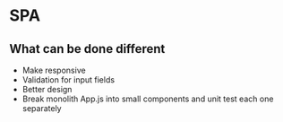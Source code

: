 # SPA

## What can be done different

- Make responsive
- Validation for input fields
- Better design
- Break monolith App.js into small components and unit test each one separately

